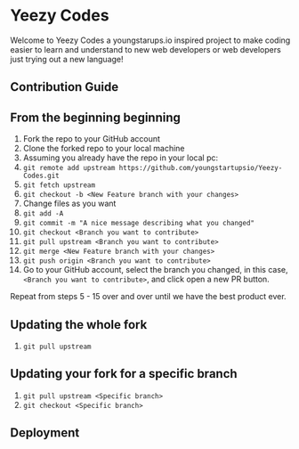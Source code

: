 Yeezy Codes
==================
Welcome to Yeezy Codes a youngstarups.io inspired project to make coding easier to learn
and understand to new web developers or web developers just trying out a new language!

## Contribution Guide

## From the beginning beginning

  1. Fork the repo to your GitHub account
  2. Clone the forked repo to your local machine
  3. Assuming you already have the repo in your local pc:
  4. `git remote add upstream https://github.com/youngstartupsio/Yeezy-Codes.git`
  5. `git fetch upstream`
  6. `git checkout -b <New Feature branch with your changes>`
  7. Change files as you want
  8. `git add -A`
  9. `git commit -m "A nice message describing what you changed"`
  10. `git checkout <Branch you want to contribute>`
  12. `git pull upstream <Branch you want to contribute>`
  13. `git merge <New Feature branch with your changes>`
  14. `git push origin <Branch you want to contribute>`
  15. Go to your GitHub account, select the branch you changed, in this case,
  `<Branch you want to contribute>`, and click open a new PR button.

Repeat from steps 5 - 15 over and over until we have the best product ever.

## Updating the whole fork

  1. `git pull upstream`

## Updating your fork for a specific branch

  1. `git pull upstream <Specific branch>`
  2. `git checkout <Specific branch>`


## Deployment
